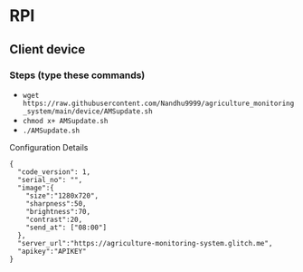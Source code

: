 # RPI
## Client device

### Steps (type these commands)
  - `wget https://raw.githubusercontent.com/Nandhu9999/agriculture_monitoring_system/main/device/AMSupdate.sh`
  - `chmod x+ AMSupdate.sh`
  - `./AMSupdate.sh`
  
Configuration Details
```
{
  "code_version": 1,
  "serial_no": "",
  "image":{
    "size":"1280x720",
    "sharpness":50,
    "brightness":70,
    "contrast":20,
    "send_at": ["08:00"]
  },
  "server_url":"https://agriculture-monitoring-system.glitch.me",
  "apikey":"APIKEY"
}
```
